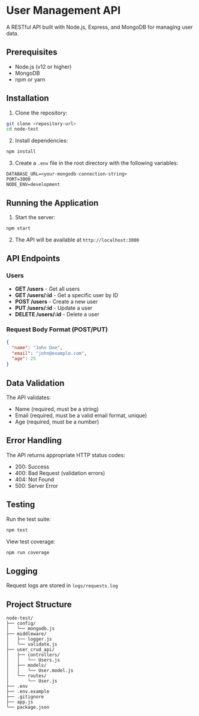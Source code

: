 # User Management API

A RESTful API built with Node.js, Express, and MongoDB for managing user data.

## Prerequisites

- Node.js (v12 or higher)
- MongoDB
- npm or yarn

## Installation

1. Clone the repository:

```bash
git clone <repository-url>
cd node-test
```

2. Install dependencies:

```bash
npm install
```

3. Create a `.env` file in the root directory with the following variables:

```
DATABASE_URL=<your-mongodb-connection-string>
PORT=3000
NODE_ENV=development
```

## Running the Application

1. Start the server:

```bash
npm start
```

2. The API will be available at `http://localhost:3000`

## API Endpoints

### Users

- **GET /users** - Get all users
- **GET /users/:id** - Get a specific user by ID
- **POST /users** - Create a new user
- **PUT /users/:id** - Update a user
- **DELETE /users/:id** - Delete a user

### Request Body Format (POST/PUT)

```json
{
  "name": "John Doe",
  "email": "john@example.com",
  "age": 25
}
```

## Data Validation

The API validates:

- Name (required, must be a string)
- Email (required, must be a valid email format, unique)
- Age (required, must be a number)

## Error Handling

The API returns appropriate HTTP status codes:

- 200: Success
- 400: Bad Request (validation errors)
- 404: Not Found
- 500: Server Error

## Testing

Run the test suite:

```bash
npm test
```

View test coverage:

```bash
npm run coverage
```

## Logging

Request logs are stored in `logs/requests.log`

## Project Structure

```
node-test/
├── config/
│   └── mongodb.js
├── middleware/
│   ├── logger.js
│   └── validate.js
├── user_crud_api/
│   ├── controllers/
│   │   └── Users.js
│   ├── models/
│   │   └── User.model.js
│   └── routes/
│       └── User.js
├── .env
├── .env.example
├── .gitignore
├── app.js
└── package.json
```



